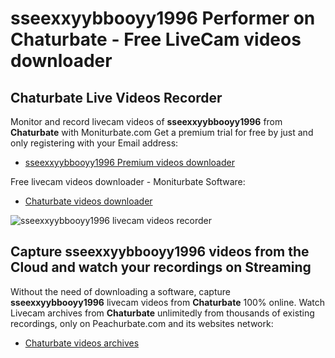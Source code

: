 # sseexxyybbooyy1996 Performer on Chaturbate - Free LiveCam videos downloader

## Chaturbate Live Videos Recorder

Monitor and record livecam videos of **sseexxyybbooyy1996** from **Chaturbate** with Moniturbate.com
Get a premium trial for free by just and only registering with your Email address:
* [sseexxyybbooyy1996 Premium videos downloader](https://moniturbate.com/request-demo-licence-key.html)

Free livecam videos downloader - Moniturbate Software:
* [Chaturbate videos downloader](https://moniturbate.com/moniturbate-download-software.html)

![sseexxyybbooyy1996 livecam videos recorder](https://peachurnet.com/templates/moniturbate-software.png)


## Capture sseexxyybbooyy1996 videos from the Cloud and watch your recordings on Streaming

Without the need of downloading a software, capture **sseexxyybbooyy1996** livecam videos from **Chaturbate** 100% online.
Watch Livecam archives from **Chaturbate** unlimitedly from thousands of existing recordings, only on Peachurbate.com and its websites network:
* [Chaturbate videos archives](https://peachurnet.com/)